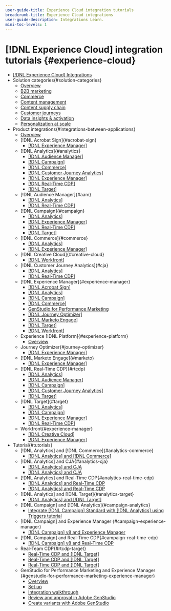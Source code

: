 ```yaml
---
user-guide-title: Experience Cloud integration tutorials
breadcrumb-title: Experience Cloud integrations
user-guide-description: Integrations Learn.
mini-toc-levels: 1
---
```


# [!DNL Experience Cloud] integration tutorials {#experience-cloud}

+ [[!DNL Experience Cloud] Integrations](./overview.md)
+ Solution categories{#solution-categories}
  + [Overview](./solution-categories/overview.md)
  + [B2B marketing](./solution-categories/b2b.md)
  + [Commerce](./solution-categories/commerce.md)
  + [Content management](./solution-categories/content-management.md)
  + [Content supply chain](./solution-categories/content-supply-chain.md)
  + [Customer journeys](./solution-categories/customer-journeys.md)
  + [Data insights & activation](./solution-categories/data-insights.md)
  + [Personalization at scale](./solution-categories/personalization.md)
+ Product integrations{#integrations-between-applications}
  + [Overview](./integrations-between-applications/overview.md)
  + [!DNL Acrobat Sign]{#acrobat-sign}
    + [[!DNL Experience Manager]](./integrations-between-applications/acrobat-sign/acrobat-sign-experience-manager.md)
  + [!DNL Analytics]{#analytics}
    + [[!DNL Audience Manager]](./integrations-between-applications/analytics/analytics-aam.md)
    + [[!DNL Campaign]](./integrations-between-applications/analytics/analytics-campaign.md)
    + [[!DNL Commerce]](./integrations-between-applications/analytics/analytics-commerce.md)
    + [[!DNL Customer Journey Analytics]](./integrations-between-applications/analytics/analytics-customer-journey-analytics.md)
    + [[!DNL Experience Manager]](./integrations-between-applications/analytics/analytics-experience-manager.md)
    + [[!DNL Real-Time CDP]](./integrations-between-applications/analytics/analytics-rtcdp.md)
    + [[!DNL Target]](./integrations-between-applications/analytics/analytics-target.md)
  + [!DNL Audience Manager]{#aam}
    + [[!DNL Analytics]](./integrations-between-applications/aam/aam-analytics.md)
    + [[!DNL Real-Time CDP]](./integrations-between-applications/aam/aam-rtcdp.md)
  + [!DNL Campaign]{#campaign}
    + [[!DNL Analytics]](./integrations-between-applications/campaign/campaign-analytics.md)
    + [[!DNL Experience Manager]](./integrations-between-applications/campaign/campaign-experience-manager.md)
    + [[!DNL Real-Time CDP]](./integrations-between-applications/campaign/campaign-rtcdp.md)
    + [[!DNL Target]](./integrations-between-applications/campaign/campaign-target.md)
  + [!DNL Commerce]{#commerce}
    + [[!DNL Analytics]](./integrations-between-applications/commerce/commerce-analytics.md)
    + [[!DNL Experience Manager]](./integrations-between-applications/commerce/commerce-experience-manager.md)
  + [!DNL Creative Cloud]{#creative-cloud}
    + [[!DNL Workfront]](./integrations-between-applications/creative-cloud/creative-cloud-workfront.md)
  + [!DNL Customer Journey Analytics]{#cja}
    + [[!DNL Analytics]](./integrations-between-applications/cja/customer-journey-analytics-analytics.md)
    + [[!DNL Real-Time CDP]](./integrations-between-applications/cja/cja-rtcdp.md)
  + [!DNL Experience Manager]{#experience-manager}
    + [[!DNL Acrobat Sign]](./integrations-between-applications/experience-manager/experience-manager-acrobat-sign.md)
    + [[!DNL Analytics]](./integrations-between-applications/experience-manager/experience-manager-analytics.md)
    + [[!DNL Campaign]](./integrations-between-applications/experience-manager/experience-manager-campaign.md)
    + [[!DNL Commerce]](./integrations-between-applications/experience-manager/experience-manager-commerce.md)
    + [GenStudio for Performance Marketing](./integrations-between-applications/experience-manager/experience-manager-genstudio-for-performance-marketing.md)
    + [[!DNL Journey Optimizer]](./integrations-between-applications/experience-manager/experience-manager-journey-optimizer.md)
    + [[!DNL Marketo Engage]](./integrations-between-applications/experience-manager/experience-manager-marketo.md)
    + [[!DNL Target]](./integrations-between-applications/experience-manager/experience-manager-target.md)
    + [[!DNL Workfront]](./integrations-between-applications/experience-manager/experience-manager-workfront.md)
  + Experience [!DNL Platform]{#experience-platform}
     + [Overview](./integrations-between-applications/experience-platform/platform.md)
  + Journey Optimizer{#journey-optimizer}
    + [[!DNL Experience Manager]](./integrations-between-applications/journey-optimizer/journey-optimizer-experience-manager.md)
  + [!DNL Marketo Engage]{#marketo}
    + [[!DNL Experience Manager]](./integrations-between-applications/marketo/marketo-experience-manager.md)
  + [!DNL Real-Time CDP]{#rtcdp}
    + [[!DNL Analytics]](./integrations-between-applications/rtcdp/rtcdp-analytics.md)
    + [[!DNL Audience Manager]](./integrations-between-applications/rtcdp/rtcdp-aam.md)
    + [[!DNL Campaign]](./integrations-between-applications/rtcdp/rtcdp-campaign.md)
    + [[!DNL Customer Journey Analytics]](./integrations-between-applications/rtcdp/rtcdp-cja.md)
    + [[!DNL Target]](./integrations-between-applications/rtcdp/rtcdp-target.md)
  + [!DNL Target]{#target}
    + [[!DNL Analytics]](./integrations-between-applications/target/target-analytics.md)
    + [[!DNL Campaign]](./integrations-between-applications/target/target-campaign.md)
    + [[!DNL Experience Manager]](./integrations-between-applications/target/target-experience-manager.md)
    + [[!DNL Real-Time CDP]](./integrations-between-applications/target/target-rtcdp.md)
  + Workfront{#experience-manager}
    + [[!DNL Creative Cloud]](./integrations-between-applications/workfront/workfront-creative-cloud.md)
    + [[!DNL Experience Manager]](./integrations-between-applications/workfront/workfront-experience-manager.md)
+ Tutorial{#tutorials}
  + [!DNL Analytics] and [!DNL Commerce]{#analytics-commerce}
    + [[!DNL Analytics] and [!DNL Commerce]](./tutorials/analytics-commerce/analytics-commerce.md)
  + [!DNL Analytics] and CJA{#analytics-cja}
    + [[!DNL Analytics] and CJA](./tutorials/analytics-cja/experience-platform-edge.md)
    + [[!DNL Analytics] and CJA](./tutorials/analytics-cja/experience-platform-source-connector.md)
  + [!DNL Analytics] and Real-Time CDP{#analytics-real-time-cdp}
    + [[!DNL Analytics] and Real-Time CDP](./tutorials/analytics-rtcdp/experience-platform-edge.md)
    + [[!DNL Analytics] and Real-Time CDP](./tutorials/analytics-rtcdp/experience-platform-source-connector.md)
  + [!DNL Analytics] and [!DNL Target]{#analytics-target}
    + [[!DNL Analytics] and [!DNL Target]](./tutorials/analytics-target/analytics-target.md)
  + [!DNL Campaign] and [!DNL Analytics]{#campaign-analytics}
    + [Integrate [!DNL Campaign] Standard with [!DNL Analytics] using Triggers tutorial](./tutorials/campaign-analytics/campaign-analytics-trigger.md)
  + [!DNL Campaign] and Experience Manager {#campaign-experience-manager}
    + [[!DNL Campaign] v8 and Experience Manager](./tutorials/campaign-aem/campaign-v8-with-experience-manager.md)
  + [!DNL Campaign] and Real-Time CDP{#campaign-real-time-cdp}
    + [[!DNL Campaign] v8 and Real-Time CDP](./tutorials/campaign-rtcdp/campaign-v8-real-time-cdp.md)
  + Real-Team CDP{#rtcdp-target}
    + [Real-Time CDP and [!DNL Target]](./tutorials/rtcdp-target/web-sdk-and-target-destination.md)
    + [Real-Time CDP and [!DNL Target]](./tutorials/rtcdp-target/mobile-sdk-and-target-destination.md)
    + [Real-Time CDP and [!DNL Target]](./tutorials/rtcdp-target/atjs-and-target-destination.md)
  + GenStudio for Performance Marketing and Experience Manager {#genstudio-for-performance-marketing-experience-manager}
     + [Overview](./tutorials/aem-genstudio-for-performance-marketing/overview.md)
     + [Set up](./tutorials/aem-genstudio-for-performance-marketing/setup.md)
     + [Integration walkthrough](./tutorials/aem-genstudio-for-performance-marketing/integration-walkthrough.md)
     + [Review and approval in Adobe GenStudio](./tutorials/aem-genstudio-for-performance-marketing/use-case-1.md)
     + [Create variants with Adobe GenStudio](./tutorials/aem-genstudio-for-performance-marketing/use-case-2.md)
